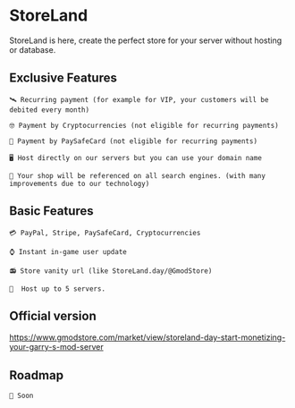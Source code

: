 
# StoreLand

StoreLand is here, create the perfect store for your server without hosting or database.





## Exclusive Features

	🛰️ Recurring payment (for example for VIP, your customers will be debited every month)

	🤓 Payment by Cryptocurrencies (not eligible for recurring payments)

	📜 Payment by PaySafeCard (not eligible for recurring payments)

	🖥️ Host directly on our servers but you can use your domain name

	🚀 Your shop will be referenced on all search engines. (with many improvements due to our technology)

## Basic Features

	💳 PayPal, Stripe, PaySafeCard, Cryptocurrencies 

	⌚ Instant in-game user update

	📻 Store vanity url (like StoreLand.day/@GmodStore)

	📙  Host up to 5 servers.
	

## Official version

https://www.gmodstore.com/market/view/storeland-day-start-monetizing-your-garry-s-mod-server

## Roadmap

    🧨 Soon


